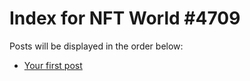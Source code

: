 # Index for NFT World #4709
Posts will be displayed in the order below:

- [Your first post](./001-first.md)

